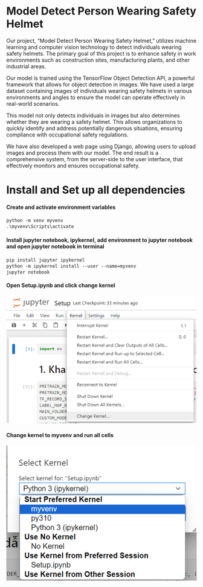 # Model Detect Person Wearing Safety Helmet
Our project, “Model Detect Person Wearing Safety Helmet,” utilizes machine learning and computer vision technology to detect individuals wearing safety helmets. The primary goal of this project is to enhance safety in work environments such as construction sites, manufacturing plants, and other industrial areas.

Our model is trained using the TensorFlow Object Detection API, a powerful framework that allows for object detection in images. We have used a large dataset containing images of individuals wearing safety helmets in various environments and angles to ensure the model can operate effectively in real-world scenarios.

This model not only detects individuals in images but also determines whether they are wearing a safety helmet. This allows organizations to quickly identify and address potentially dangerous situations, ensuring compliance with occupational safety regulations.

We have also developed a web page using Django, allowing users to upload images and process them with our model. The end result is a comprehensive system, from the server-side to the user interface, that effectively monitors and ensures occupational safety.
# Install and Set up all dependencies
#### Create and activate environment variables
```
python -m venv myvenv
.\myvenv\Scripts\activate
```
#### Install jupyter notebook, ipykernel, add environment to jupyter notebook and open jupyter notebook in terminal
```
pip install jupyter ipykernel
python -m ipykernel install --user --name=myvenv
jupyter notebook
```
#### Open Setup.ipynb and click change kernel
![examples](setup_images/changekernel.png)
#### Change kernel to myvenv and run all cells
![examples](setup_images/selectenvir.png)